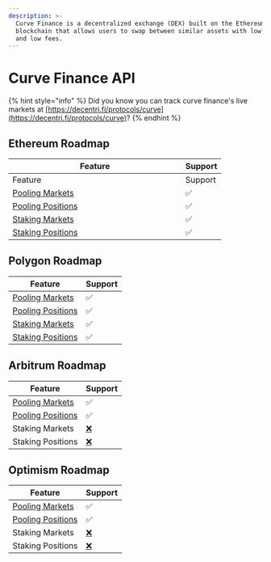 ```yaml
---
description: >-
  Curve Finance is a decentralized exchange (DEX) built on the Ethereum
  blockchain that allows users to swap between similar assets with low slippage
  and low fees.
---
```


# Curve Finance API

{% hint style="info" %}
Did you know you can track curve finance's live markets at [https://decentri.fi/protocols/curve](https://decentri.fi/protocols/curve)?
{% endhint %}

##

## Ethereum Roadmap&#x20;

<table data-header-hidden><thead><tr><th width="327">Feature</th><th>Support</th></tr></thead><tbody><tr><td>Feature</td><td>Support</td></tr><tr><td><a href="../../api-endpoints/pooling-markets.md">Pooling Markets</a></td><td>✅</td></tr><tr><td><a href="../../api-endpoints/liquidity-pools/pooling-positions.md">Pooling Positions</a></td><td>✅</td></tr><tr><td><a href="../../api-endpoints/farming.md">Staking Markets</a></td><td>✅</td></tr><tr><td><a href="../../developers/domain-model/farming/farming-position.md">Staking Positions</a></td><td>✅</td></tr></tbody></table>

## Polygon Roadmap&#x20;

| Feature                                                                       | Support |
| ----------------------------------------------------------------------------- | ------- |
| [Pooling Markets](../../api-endpoints/pooling-markets.md)                     | ✅       |
| [Pooling Positions](../../api-endpoints/liquidity-pools/pooling-positions.md) | ✅       |
| [Staking Markets](../../api-endpoints/farming.md)                             | ✅       |
| [Staking Positions](../../api-endpoints/farming/farming-positions.md)         | ✅       |



## Arbitrum Roadmap&#x20;

| Feature                                                                       | Support                                 |
| ----------------------------------------------------------------------------- | --------------------------------------- |
| [Pooling Markets](../../api-endpoints/pooling-markets.md)                     | ✅                                       |
| [Pooling Positions](../../api-endpoints/liquidity-pools/pooling-positions.md) | ✅                                       |
| Staking Markets                                                               | [❌](https://emojipedia.org/cross-mark/) |
| Staking Positions                                                             | [❌](https://emojipedia.org/cross-mark/) |

## Optimism Roadmap&#x20;

| Feature                                                                       | Support                                 |
| ----------------------------------------------------------------------------- | --------------------------------------- |
| [Pooling Markets](../../api-endpoints/pooling-markets.md)                     | ✅                                       |
| [Pooling Positions](../../api-endpoints/liquidity-pools/pooling-positions.md) | ✅                                       |
| Staking Markets                                                               | [❌](https://emojipedia.org/cross-mark/) |
| Staking Positions                                                             | [❌](https://emojipedia.org/cross-mark/) |
